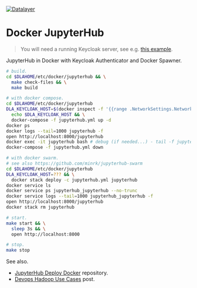 [![Datalayer](https://docs.datalayer.io/logo/datalayer-25.svg)](https://datalayer.io)

# Docker JupyterHub

> You will need a running Keycloak server, see e.g. [this example](https://github.com/datalayer/datalayer/tree/master/lab/apps/keycloak).

JupyterHub in Docker with Keycloak Authenticator and Docker Spawner.

```bash
# build.
cd $DLAHOME/etc/docker/jupyterhub && \
  make check-files && \
  make build
```

```bash
# with docker compose.
cd $DLAHOME/etc/docker/jupyterhub
DLA_KEYCLOAK_HOST=$(docker inspect -f '{{range .NetworkSettings.Networks}}{{.IPAddress}}{{end}}' keycloak) && \
  echo $DLA_KEYCLOAK_HOST && \
  docker-compose -f jupyterhub.yml up -d
docker ps
docker logs --tail=1000 jupyterhub -f
open http://localhost:8000/jupyterhub
docker exec -it jupyterhub bash # debug (if needed...) - tail -f jupyterhub.log
docker-compose -f jupyterhub.yml down
```

```bash
# with docker swarm.
# see also https://github.com/minrk/jupyterhub-swarm
cd $DLAHOME/etc/docker/jupyterhub
DLA_KEYCLOAK_HOST=??? && \
  docker stack deploy -c jupyterhub.yml jupyterhub
docker service ls
docker service ps jupyterhub_jupyterhub --no-trunc
docker service logs --tail=1000 jupyterhub_jupyterhub -f
open http://localhost:8000/jupyterhub
docker stack rm jupyterhub
```

```bash
# start.
make start && \
  sleep 3s && \
  open http://localhost:8000
```

```bash
# stop.
make stop
```

See also.

+ [JupyterHub Deploy Docker](https://github.com/jupyterhub/jupyterhub-deploy-docker) repository.
+ [Devops Hadoop Use Cases](https://www.linkedin.com/pulse/devops-hadoop-use-cases-get-me-cluster-under-5-dieter-schwarenthorer) post.

